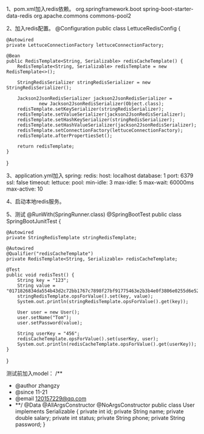 1、pom.xml加入redis依赖。
    <!--redis-->
    <dependency>
		<groupId>org.springframework.boot</groupId>
		<artifactId>spring-boot-starter-data-redis</artifactId>
    </dependency>
	<dependency> <!--lettuce连接池的配置依赖-->
		<groupId>org.apache.commons</groupId>
		<artifactId>commons-pool2</artifactId>
	</dependency>
	
2、加入redis配置。
@Configuration
public class LettuceRedisConfig {

    @Autowired
    private LettuceConnectionFactory lettuceConnectionFactory;
    
    @Bean
    public RedisTemplate<String, Serializable> redisCacheTemplate() {
        RedisTemplate<String, Serializable> redisTemplate = new RedisTemplate<>();

        StringRedisSerializer stringRedisSerializer = new StringRedisSerializer();

        Jackson2JsonRedisSerializer jackson2JsonRedisSerializer =
                new Jackson2JsonRedisSerializer(Object.class);
        redisTemplate.setKeySerializer(stringRedisSerializer);
        redisTemplate.setValueSerializer(jackson2JsonRedisSerializer);
        redisTemplate.setHashKeySerializer(stringRedisSerializer);
        redisTemplate.setHashValueSerializer(jackson2JsonRedisSerializer);
        redisTemplate.setConnectionFactory(lettuceConnectionFactory);
        redisTemplate.afterPropertiesSet();

        return redisTemplate;
    }
}

3、application.yml加入
spring:
    redis:
          host: localhost
          database: 1
          port: 6379
          ssl: false
          timeout:
          lettuce:
            pool:
              min-idle: 3
              max-idle: 5
              max-wait: 60000ms
              max-active: 10

4、启动本地redis服务。

5、测试
@RunWith(SpringRunner.class)
@SpringBootTest
public class SpringBootJunitTest {

    @Autowired
    private StringRedisTemplate stringRedisTemplate;

    @Autowired
    @Qualifier("redisCacheTemplate")
    private RedisTemplate<String, Serializable> redisCacheTemplate;

    @Test
    public void redisTest() {
        String key = "123";
        String value = "0171826834da554b43d2c72bb1767c7898f27bf91775463e2b3b4e0f3806e0255d6e52ca286b";
        stringRedisTemplate.opsForValue().set(key, value);
        System.out.println(stringRedisTemplate.opsForValue().get(key));

        User user = new User();
        user.setName("Tom");
        user.setPassword(value);

        String userKey = "456";
        redisCacheTemplate.opsForValue().set(userKey, user);
        System.out.println(redisCacheTemplate.opsForValue().get(userKey));
    }
}

测试前加入model：
/**
 * @author zhangzy
 * @since 11-21
 * @email 120157229@qq.com
 * **/
@Data
@AllArgsConstructor
@NoArgsConstructor
public class User implements Serializable {
    private int id;
    private String name;
    private double salary;
    private int status;
    private String phone;
    private String password;
}


